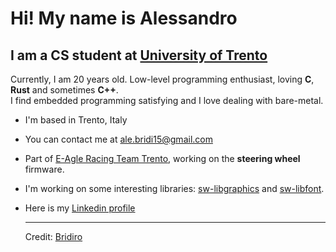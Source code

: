 Hi! My name is Alessandro
==================================================================================================================================

I am a CS student at [University of Trento](https://www.unitn.it)
------------------------------

Currently, I am 20 years old. Low-level programming enthusiast, loving **C**, **Rust** and sometimes **C++**.<br>
I find embedded programming satisfying and I love dealing with bare-metal.<br>

* I'm based in Trento, Italy
* You can contact me at [ale.bridi15@gmail.com](mailto:ale.bridi15@gmail.com)
* Part of [E-Agle Racing Team Trento](https://eagletrt.it), working on the **steering wheel** firmware.
* I'm working on some interesting libraries: [sw-libgraphics](https://github.com/Bridiro/sw-libgraphics) and [sw-libfont](https://github.com/Bridiro/sw-libfont).
* Here is my [Linkedin profile](https://www.linkedin.com/in/alessandro-bridi-b579132b0/)


  --------------------------------
  Credit: [Bridiro](https://github.com/Bridiro)

